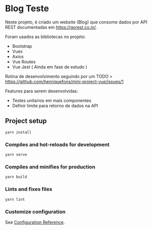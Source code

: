 # Blog Teste 
Neste projeto, é criado um website (Blog) que consome dados por API REST documentadas em https://gorest.co.in/.

Foram usados as bibliotecas no projeto:
- Bootstrap
- Vuex
- Axios
- Vue Routes
- Vue Jest ( Ainda em fase de estudo )

Rotina de desenvolvimento seguindo por um TODO > https://github.com/henriquefons/mini-project-vue/issues/1

Features para serem desenvolvidas: 
- Testes unitarios em mais componentes
- Definir limite para retorno de dados na API

## Project setup
```
yarn install
```

### Compiles and hot-reloads for development
```
yarn serve
```

### Compiles and minifies for production
```
yarn build
```

### Lints and fixes files
```
yarn lint
```

### Customize configuration
See [Configuration Reference](https://cli.vuejs.org/config/).

